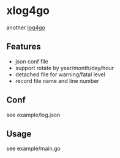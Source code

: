 # xlog4go
 another [log4go](https://github.com/skoo87/log4go)

## Features
* json conf file
* support rotate by year/month/day/hour
* detached file for warning/fatal level
* record file name and line number

## Conf
 see example/log.json

## Usage
 see example/main.go
